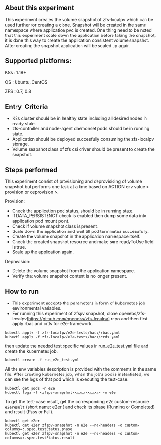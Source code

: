 ## About this experiment

This experiment creates the volume snapshot of zfs-localpv which can be used further for creating a clone. Snapshot will be created in the same namespace where application pvc is created. One thing need to be noted that this experiment scale down the application before taking the snapshot, it is done this way to create the application consistent volume snapshot. After creating the snapshot application will be scaled up again.

## Supported platforms:

K8s : 1.18+

OS : Ubuntu, CentOS

ZFS : 0.7, 0.8

## Entry-Criteria

- K8s cluster should be in healthy state including all desired nodes in ready state.
- zfs-controller and node-agent daemonset pods should be in running state.
- Application should be deployed succesfully consuming the zfs-localpv storage.
- Volume snapshot class of zfs csi driver should be present to create the snapshot.

## Steps performed

This experiment consist of provisioning and deprovisioing of volume snapshot but performs one task at a time based on ACTION env value < provision or deprovision >.

Provision: 

- Check the application pod status, should be in running state.
- If DATA_PERSISTENCT check is enabled then dump some data into application pod mount point.
- Check if volume snapshot class is present.
- Scale down the application and wait till pod terminates successfully.
- Create the volume snapshot in the application namespace itself.
- Check the created snapshot resource and make sure readyToUse field is true.
- Scale up the application again.

Deprovision: 

- Delete the volume snapshot from the application namespace.
- Verify that volume snapshot content is no longer present.

## How to run

- This experiment accepts the parameters in form of kubernetes job environmental variables.
- For running this experiment of zfspv snapshot, clone openebs/zfs-localpv[https://github.com/openebs/zfs-localpv] repo and then first apply rbac and crds for e2e-framework.
```
kubectl apply -f zfs-localpv/e2e-tests/hack/rbac.yaml
kubectl apply -f zfs-localpv/e2e-tests/hack/crds.yaml
```
then update the needed test specific values in run_e2e_test.yml file and create the kubernetes job.
```
kubectl create -f run_e2e_test.yml
```
All the env variables description is provided with the comments in the same file.
After creating kubernetes job, when the job’s pod is instantiated, we can see the logs of that pod which is executing the test-case.

```
kubectl get pods -n e2e
kubectl logs -f <zfspv-snapshot-xxxxx-xxxxx> -n e2e
```
To get the test-case result, get the corresponding e2e custom-resource `e2eresult` (short name: e2er ) and check its phase (Running or Completed) and result (Pass or Fail).

```
kubectl get e2er
kubectl get e2er zfspv-snapshot -n e2e --no-headers -o custom-columns=:.spec.testStatus.phase
kubectl get e2er zfspv-snapshot -n e2e --no-headers -o custom-columns=:.spec.testStatus.result
```